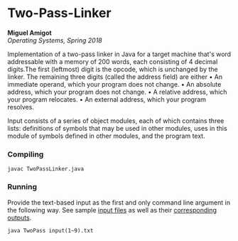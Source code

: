 Two-Pass-Linker
===============
**Miguel Amigot**
<br>
*Operating Systems, Spring 2018*

Implementation of a two-pass linker in Java for a target machine that's word addressable with a memory of 200 words, each consisting of 4 decimal digits.The
first (leftmost) digit is the opcode, which is unchanged by the linker. The remaining three digits (called the address
field) are either
• An immediate operand, which your program does not change.
• An absolute address, which your program does not change.
• A relative address, which your program relocates.
• An external address, which your program resolves.

Input consists of a series of object modules, each of which contains three lists: definitions of symbols that may be
used in other modules, uses in this module of symbols defined in other modules, and the program text.

### Compiling
```
javac TwoPassLinker.java
```

### Running
Provide the text-based input as the first and only command line argument in the following way. See sample [input files](/input) as well as their [corresponding outputs](/output).
```
java TwoPass input(1~9).txt
```
